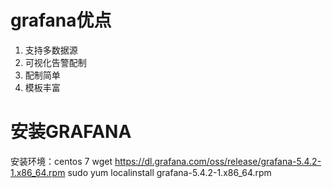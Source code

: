 # grafana优点
1. 支持多数据源
2. 可视化告警配制
3. 配制简单
4. 模板丰富
# 安装GRAFANA

安装环境：centos 7
wget https://dl.grafana.com/oss/release/grafana-5.4.2-1.x86_64.rpm
sudo yum localinstall grafana-5.4.2-1.x86_64.rpm
